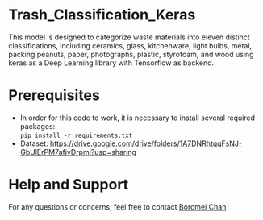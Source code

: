 # Trash_Classification_Keras
This model is designed to categorize waste materials into eleven distinct classifications, including ceramics, glass, kitchenware, light bulbs, metal, packing peanuts, paper, photographs, plastic, styrofoam, and wood using keras as a Deep Learning library with Tensorflow as backend.
# Prerequisites
* In order for this code to work, it is necessary to install several required packages:  
  `pip install -r requirements.txt`
* Dataset: https://drive.google.com/drive/folders/1A7DNRhtqqFsNJ-GbUlErPM7afjvDrpmi?usp=sharing
# Help and Support  
For any questions or concerns, feel free to contact [Boromei Chan](mailto:bormei.chan1208@gmail.com)
